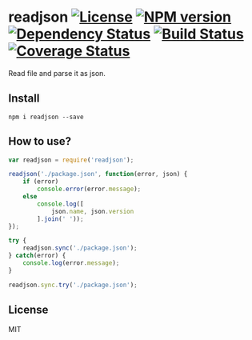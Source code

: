 # readjson [![License][LicenseIMGURL]][LicenseURL] [![NPM version][NPMIMGURL]][NPMURL] [![Dependency Status][DependencyStatusIMGURL]][DependencyStatusURL] [![Build Status][BuildStatusIMGURL]][BuildStatusURL] [![Coverage Status][CoverageIMGURL]][CoverageURL]

Read file and parse it as json.

## Install

```
npm i readjson --save
```
## How to use?

```js
var readjson = require('readjson');

readjson('./package.json', function(error, json) {
    if (error)
        console.error(error.message);
    else
        console.log([
            json.name, json.version
        ].join(' '));
});

try {
    readjson.sync('./package.json');
} catch(error) {
    console.log(error.message);
}

readjson.sync.try('./package.json');
```

## License

MIT

[NPMIMGURL]:                https://img.shields.io/npm/v/readjson.svg?style=flat
[BuildStatusIMGURL]:        https://img.shields.io/travis/coderaiser/node-readjson/master.svg?style=flat
[DependencyStatusIMGURL]:   https://img.shields.io/gemnasium/coderaiser/node-readjson.svg?style=flat
[LicenseIMGURL]:            https://img.shields.io/badge/license-MIT-317BF9.svg?style=flat
[CoverageIMGURL]:           https://coveralls.io/repos/coderaiser/node-readjson/badge.svg?branch=master&service=github
[NPMURL]:                   https://npmjs.org/package/readjson "npm"
[BuildStatusURL]:           https://travis-ci.org/coderaiser/node-readjson  "Build Status"
[DependencyStatusURL]:      https://gemnasium.com/coderaiser/node-readjson "Dependency Status"
[LicenseURL]:               https://tldrlegal.com/license/mit-license "MIT License"
[CoverageURL]:              https://coveralls.io/github/coderaiser/node-readjson?branch=master
